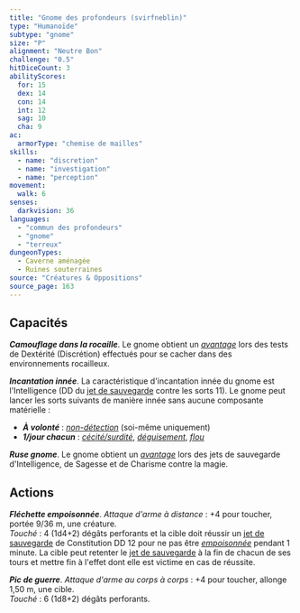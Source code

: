 ```yaml
---
title: "Gnome des profondeurs (svirfneblin)"
type: "Humanoïde"
subtype: "gnome"
size: "P"
alignment: "Neutre Bon"
challenge: "0.5"
hitDiceCount: 3
abilityScores:
  for: 15
  dex: 14
  con: 14
  int: 12
  sag: 10
  cha: 9
ac: 
  armorType: "chemise de mailles"
skills: 
  - name: "discretion"
  - name: "investigation"
  - name: "perception"
movement: 
  walk: 6
senses: 
  darkvision: 36
languages: 
  - "commun des profondeurs"
  - "gnome"
  - "terreux"
dungeonTypes:
  - Caverne aménagée
  - Ruines souterraines
source: "Créatures & Oppositions"
source_page: 163
---
```

## Capacités
_**Camouflage dans la rocaille**_. Le gnome obtient un [_avantage_](/utiliser-les-caracteristiques/#avantage-et-desavantage) lors des tests de Dextérité (Discrétion) effectués pour se cacher dans des environnements rocailleux.

_**Incantation innée**_. La caractéristique d'incantation innée du gnome est l'Intelligence (DD du [jet de sauvegarde](/utiliser-les-caracteristiques#jets-de-sauvegarde) contre les sorts 11). Le gnome peut lancer les sorts suivants de manière innée sans aucune composante matérielle :
* _**À volonté**_ : [_non-détection_](/grimoire/non-detection) (soi-même uniquement)
* _**1/jour chacun**_ : [_cécité/surdité_](/grimoire/cecite-surdite), [_déguisement_](/grimoire/deguisement), [_flou_](/grimoire/flou)

_**Ruse gnome**_. Le gnome obtient un [_avantage_](/utiliser-les-caracteristiques/#avantage-et-desavantage) lors des jets de sauvegarde d'Intelligence, de Sagesse et de Charisme contre la magie.

## Actions
_**Fléchette empoisonnée**_. _Attaque d'arme à distance_ : +4 pour toucher, portée 9/36 m, une créature.  
_Touché_ : 4 (1d4+2) dégâts perforants et la cible doit réussir un [jet de sauvegarde](/utiliser-les-caracteristiques#jets-de-sauvegarde) de Constitution DD 12 pour ne pas être [_empoisonnée_](/gerer-la-sante-du-personnage/#empoisonne) pendant 1 minute. La cible peut retenter le [jet de sauvegarde](/utiliser-les-caracteristiques#jets-de-sauvegarde) à la fin de chacun de ses tours et mettre fin à l'effet dont elle est victime en cas de réussite.

_**Pic de guerre**_. _Attaque d'arme au corps à corps_ : +4 pour toucher, allonge 1,50 m, une cible.  
_Touché_ : 6 (1d8+2) dégâts perforants.
